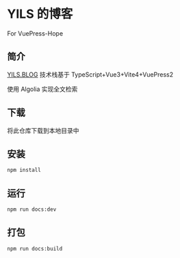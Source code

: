 # YILS 的博客

For VuePress-Hope

## 简介

[YILS.BLOG](https://yils.blog/)
技术栈基于 TypeScript+Vue3+Vite4+VuePress2

使用 Algolia 实现全文检索

## 下载

将此仓库下载到本地目录中

## 安装

```bash
npm install
```

## 运行

```bash
npm run docs:dev
```

## 打包

```bash
npm run docs:build
```
